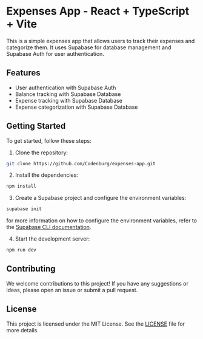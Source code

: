 # Expenses App - React + TypeScript + Vite
This is a simple expenses app that allows users to track their expenses and categorize them. It uses Supabase for database management and Supabase Auth for user authentication.

## Features
- User authentication with Supabase Auth
- Balance tracking with Supabase Database
- Expense tracking with Supabase Database
- Expense categorization with Supabase Database


## Getting Started
To get started, follow these steps:

1. Clone the repository:
```bash
git clone https://github.com/Codenburg/expenses-app.git
```

2. Install the dependencies:
```bash
npm install
```

3. Create a Supabase project and configure the environment variables:
```bash
supabase init
```
for more information on how to configure the environment variables, refer to the [Supabase CLI documentation](https://supabase.com/docs/guides/cli/getting-started).

4. Start the development server:
```bash
npm run dev
```

## Contributing
We welcome contributions to this project! If you have any suggestions or ideas, please open an issue or submit a pull request.

## License
This project is licensed under the MIT License. See the [LICENSE](LICENSE) file for more details.

